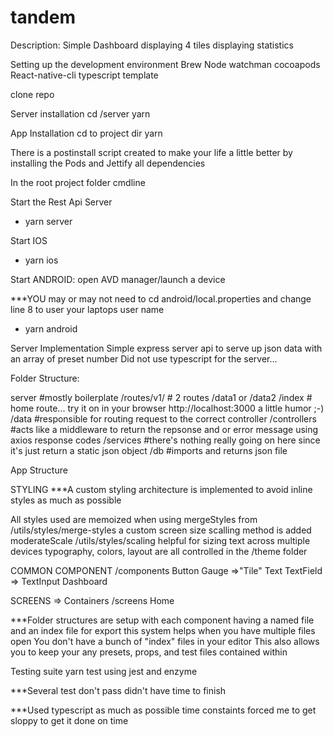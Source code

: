 # tandem
Description: Simple Dashboard displaying 4 tiles displaying statistics

Setting up the development environment 
Brew
Node
watchman
cocoapods
React-native-cli
typescript template


clone repo 

Server installation 
cd /server
yarn


App Installation
cd to project dir 
yarn 

There is a postinstall script created to make your life a little better by installing the Pods and Jettify all dependencies

In the root project folder cmdline 

Start the Rest Api Server
* yarn server

Start IOS 
* yarn ios

Start ANDROID: open AVD manager/launch a device 

***YOU may or may not need to cd android/local.properties and change line 8 to user your laptops user name

* yarn android


Server Implementation
Simple express server api to serve up json data with an array of preset number
Did not use typescript for the server...

Folder Structure:

server          #mostly boilerplate
/routes/v1/     # 2 routes /data1 or /data2
  /index        # home route... try it on in your browser http://localhost:3000 a little humor ;-)
  /data         #responsible for routing request to the correct controller 
/controllers    #acts like a middleware to return the repsonse and or error message using axios response codes
/services       #there's nothing really going on here since it's just return a static json object
/db             #imports and returns json file 


App Structure

STYLING
***A custom styling architecture is implemented to avoid inline styles as much as possible

All styles used are memoized when using mergeStyles from /utils/styles/merge-styles
a custom screen size scalling method is added moderateScale /utils/styles/scaling helpful for sizing text across multiple devices
typography, colors, layout are all controlled in the /theme folder 


COMMON COMPONENT
/components
Button
Gauge =>"Tile"
Text
TextField => TextInput
Dashboard

SCREENS => Containers
/screens
Home 

***Folder structures are setup with each component having a named file and an index file for export this system helps when you have multiple files open
You don't have a bunch of "index" files in your editor
This also allows you to keep your any presets, props, and test files contained within


Testing suite
yarn test
using jest and enzyme

***Several test don't pass didn't have time to finish

***Used typescript as much as possible time constaints forced me to get sloppy to get it done on time



